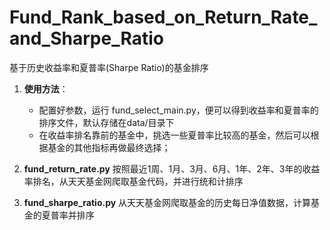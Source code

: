 # Fund_Rank_based_on_Return_Rate_and_Sharpe_Ratio
基于历史收益率和夏普率(Sharpe Ratio)的基金排序

1. **使用方法**：
   - 配置好参数，运行 fund_select_main.py，便可以得到收益率和夏普率的排序文件，默认存储在data/目录下
   - 在收益率排名靠前的基金中，挑选一些夏普率比较高的基金，然后可以根据基金的其他指标再做最终选择；
   
   
2. **fund_return_rate.py**
   按照最近1周、1月、3月、6月、1年、2年、3年的收益率排名，从天天基金网爬取基金代码，并进行统和计排序

3. **fund_sharpe_ratio.py**
   从天天基金网爬取基金的历史每日净值数据，计算基金的夏普率并排序